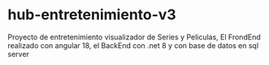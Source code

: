# hub-entretenimiento-v3
Proyecto de entretenimiento visualizador de Series y Peliculas, El FrondEnd realizado con angular 18, el BackEnd con .net 8 y con base de datos en sql server
